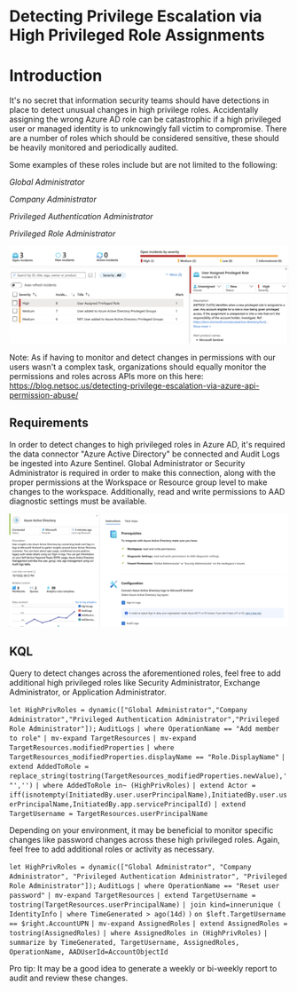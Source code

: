 # Detecting Privilege Escalation via High Privileged Role Assignments


# Introduction

It's no secret that information security teams should have detections in place to detect unusual changes in high privilege roles. Accidentally assigning the wrong Azure AD role can be catastrophic if a high privileged user or managed identity is to unknowingly fall victim to compromise. There are a number of roles which should be considered sensitive, these should be heavily monitored and periodically audited.

Some examples of these roles include but are not limited to the following:

*Global Administrator*

*Company Administrator*

*Privileged Authentication Administrator*

*Privileged Role Administrator*

![image-20221016183058877](/posts/Detecting-High-Privileged-Role-Assignments.assets/image-20221016183058877.png)

Note: As if having to monitor and detect changes in permissions with our users wasn't a complex task, organizations should equally monitor the permissions and roles across APIs more on this here: https://blog.netsoc.us/detecting-privilege-escalation-via-azure-api-permission-abuse/

## Requirements

In order to detect changes to high privileged roles in Azure AD, it's required the data connector "Azure Active Directory" be connected and Audit Logs be ingested into Azure Sentinel. Global Administrator or Security Administrator is required in order to make this connection, along with the proper permissions at the Workspace or Resource group level to make changes to the workspace. Additionally, read and write permissions to AAD diagnostic settings must be available.

![image-20221016183203663](/posts/Detecting-High-Privileged-Role-Assignments.assets/image-20221016183203663.png)

## KQL 

Query to detect changes across the aforementioned roles, feel free to add additional high privileged roles like Security Administrator, Exchange Administrator, or Application Administrator.

`let HighPrivRoles = dynamic(["Global Administrator","Company Administrator","Privileged Authentication Administrator","Privileged Role Administrator"]);`
`AuditLogs`
`| where OperationName == "Add member to role"`
`| mv-expand TargetResources`
`| mv-expand TargetResources.modifiedProperties`
`| where TargetResources_modifiedProperties.displayName == "Role.DisplayName"`
`| extend AddedToRole = replace_string(tostring(TargetResources_modifiedProperties.newValue),'"','')`
`| where AddedToRole in~ (HighPrivRoles)`
`| extend Actor = iff(isnotempty(InitiatedBy.user.userPrincipalName),InitiatedBy.user.userPrincipalName,InitiatedBy.app.servicePrincipalId)`
`| extend TargetUsername = TargetResources.userPrincipalName`

Depending on your environment, it may be beneficial to monitor specific changes like password changes across these high privileged roles. Again, feel free to add additional roles or activity as necessary.

`let HighPrivRoles = dynamic(["Global Administrator", "Company Administrator", "Privileged Authentication Administrator", "Privileged Role Administrator"]);`
`AuditLogs`
`| where OperationName == "Reset user password"`
`| mv-expand TargetResources`
`| extend TargetUsername = tostring(TargetResources.userPrincipalName)`
`| join kind=innerunique (`
    `IdentityInfo` 
    `| where TimeGenerated > ago(14d)`
    `)`
    `on $left.TargetUsername == $right.AccountUPN`
`| mv-expand AssignedRoles`
`| extend AssignedRoles = tostring(AssignedRoles)`
`| where AssignedRoles in (HighPrivRoles)`
`| summarize by TimeGenerated, TargetUsername, AssignedRoles, OperationName, AADUserId=AccountObjectId`

Pro tip: It may be a good idea to generate a weekly or bi-weekly report to audit and review these changes.

